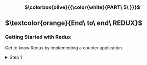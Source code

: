 <h3 align="center"> $\colorbox{olive}{{\color{white}{PART\ 5\ }}}$
</h3>

## $\textcolor{orange}{End\ to\ end\ REDUX}$

### Getting Started with Redux

<p>
Get to know Redux by implementing a counter application.
</p>

<details>
<summary>
Step 1  </summary>

```
  "npx create-react-app counterapp"
```

and

```
"npm install redux"
```

</details>
